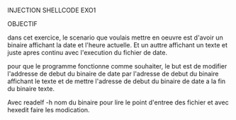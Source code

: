 INJECTION SHELLCODE   EXO1

OBJECTIF

dans cet exercice, le scenario que voulais mettre en oeuvre est d'avoir un binaire affichant la date et l'heure actuelle. Et un auttre affichant un texte et juste apres continu avec l'execution du fichier de date.

pour que le programme fonctionne comme souhaiter, le but est de modifier l'addresse de debut du binaire de date par l'adresse de debut du binaire affichant le texte et de mettre l'adresse de debut du binaire de date 
a la fin du binaire texte.

Avec readelf -h nom du binaire pour lire le point d'entree des fichier et avec hexedit faire les modication.
